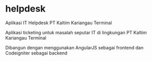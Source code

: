 # helpdesk
Aplikasi IT Helpdesk PT Kaltim Kariangau Terminal

Aplikasi ticketing untuk masalah seputar IT di lingkungan PT Kaltim Kariangau Terminal

Dibangun dengan menggunakan AngularJS sebagai frontend dan Codeigniter sebagai backend
